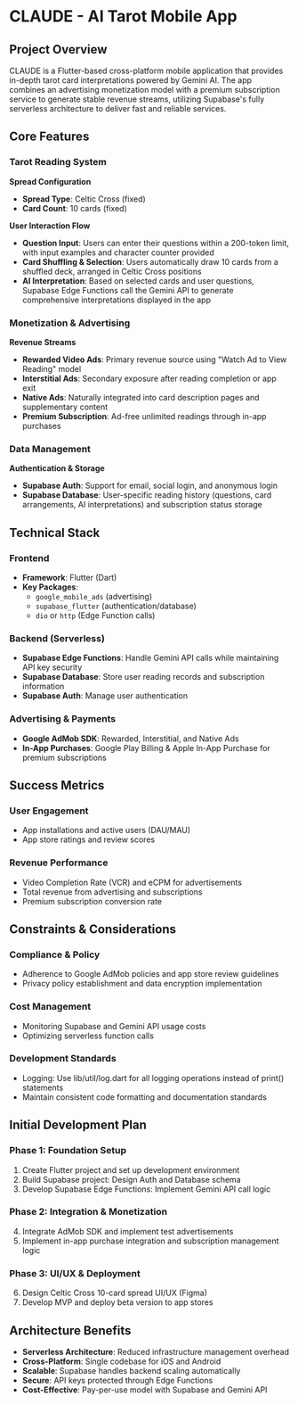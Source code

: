 # CLAUDE - AI Tarot Mobile App

## Project Overview

CLAUDE is a Flutter-based cross-platform mobile application that provides in-depth tarot card interpretations powered by Gemini AI. The app combines an advertising monetization model with a premium subscription service to generate stable revenue streams, utilizing Supabase's fully serverless architecture to deliver fast and reliable services.

## Core Features

### Tarot Reading System

**Spread Configuration**

- **Spread Type**: Celtic Cross (fixed)
- **Card Count**: 10 cards (fixed)

**User Interaction Flow**

- **Question Input**: Users can enter their questions within a 200-token limit, with input examples and character counter provided
- **Card Shuffling & Selection**: Users automatically draw 10 cards from a shuffled deck, arranged in Celtic Cross positions
- **AI Interpretation**: Based on selected cards and user questions, Supabase Edge Functions call the Gemini API to generate comprehensive interpretations displayed in the app

### Monetization & Advertising

**Revenue Streams**

- **Rewarded Video Ads**: Primary revenue source using "Watch Ad to View Reading" model
- **Interstitial Ads**: Secondary exposure after reading completion or app exit
- **Native Ads**: Naturally integrated into card description pages and supplementary content
- **Premium Subscription**: Ad-free unlimited readings through in-app purchases

### Data Management

**Authentication & Storage**

- **Supabase Auth**: Support for email, social login, and anonymous login
- **Supabase Database**: User-specific reading history (questions, card arrangements, AI interpretations) and subscription status storage

## Technical Stack

### Frontend

- **Framework**: Flutter (Dart)
- **Key Packages**:
  - `google_mobile_ads` (advertising)
  - `supabase_flutter` (authentication/database)
  - `dio` or `http` (Edge Function calls)

### Backend (Serverless)

- **Supabase Edge Functions**: Handle Gemini API calls while maintaining API key security
- **Supabase Database**: Store user reading records and subscription information
- **Supabase Auth**: Manage user authentication

### Advertising & Payments

- **Google AdMob SDK**: Rewarded, Interstitial, and Native Ads
- **In-App Purchases**: Google Play Billing & Apple In-App Purchase for premium subscriptions

## Success Metrics

### User Engagement

- App installations and active users (DAU/MAU)
- App store ratings and review scores

### Revenue Performance

- Video Completion Rate (VCR) and eCPM for advertisements
- Total revenue from advertising and subscriptions
- Premium subscription conversion rate

## Constraints & Considerations

### Compliance & Policy

- Adherence to Google AdMob policies and app store review guidelines
- Privacy policy establishment and data encryption implementation

### Cost Management

- Monitoring Supabase and Gemini API usage costs
- Optimizing serverless function calls

### Development Standards

- Logging: Use lib/util/log.dart for all logging operations instead of print() statements
- Maintain consistent code formatting and documentation standards

## Initial Development Plan

### Phase 1: Foundation Setup

1. Create Flutter project and set up development environment
2. Build Supabase project: Design Auth and Database schema
3. Develop Supabase Edge Functions: Implement Gemini API call logic

### Phase 2: Integration & Monetization

4. Integrate AdMob SDK and implement test advertisements
5. Implement in-app purchase integration and subscription management logic

### Phase 3: UI/UX & Deployment

6. Design Celtic Cross 10-card spread UI/UX (Figma)
7. Develop MVP and deploy beta version to app stores

## Architecture Benefits

- **Serverless Architecture**: Reduced infrastructure management overhead
- **Cross-Platform**: Single codebase for iOS and Android
- **Scalable**: Supabase handles backend scaling automatically
- **Secure**: API keys protected through Edge Functions
- **Cost-Effective**: Pay-per-use model with Supabase and Gemini API
